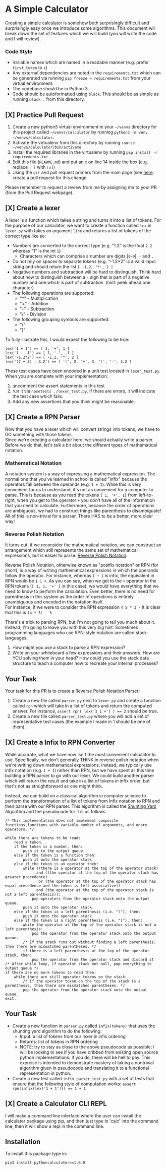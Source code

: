 # A Simple Calculator

Creating a simple calculator is somehow both surprisingly difficult and
surprisingly easy once we introduce some algorithms. This document will
break down the set of features which we will build (you will write the
code and I will review).

### Code Style
* Variable names which are named in a readable manner (e.g. prefer `first_token` to `x`)
* Any external dependencies are noted in the `requirements.txt` which can be generated via running `pip freeze > requirements.txt` from your virtual environment.
* The codebase should be in Python 3
* Code should be autoformatted using `black`.  This should be as simple as running `black .` from this directory.

## [X] Practice Pull Request
1. Create a new python3 virtual environment in your `~/venvs` directory for this project called `~/venvs/calculator` by running `python3 -m venv ~/venvs/calculator`.
2. Activate the virtualenv from this directory by running `source ~/venvs/calculator/bin/activate`
3. Install the required libraries in the virtualenv by running `pip install -r requirements.txt`
4. Edit this file (`README.md`) and put an `x` on line 14 inside the box (e.g. replace `[ ]` with `[x]`)
5. Using the `git` and pull request primers from the main page (see [here](https://github.com/cestella/software_engineering_curriculum#pull-request-primer) create a pull request for this change.  

Please remember to request a review from me by assigning me to your PR
(from the Pull Request webpage).

## [X] Create a lexer

A lexer is a function which takes a string and turns it into a list of
tokens.  For the purpose of our calculator, we want to create a
function called `lex` in `lexer.py` with takes an argument `line` and
returns a list of tokens of the correct type like so:
* Numbers are converted to the correct type (e.g. "1.2" is the float `1.2` whereas "1" is the int `1`)
  * Characters which can comprise a number are digits [`0`-`9`], `-` and `.`
* Do not rely on spaces to separate tokens (e.g. "-1.2*2" is a valid
  input string and should return the list `[ -1.2, '*', 2 ]`
* Negative numbers and subtraction will be hard to distinguish. Think hard about how to distinguish between a `-` sign that is part of a negative number and one which is part of subtraction. (hint: peek ahead one character)
* The following operations are supported:
  * "*" - Multiplication
  * "+" - Addition
  * "-" - Subtraction
  * "/" - Division
* The following grouping symbols are supported:
  * "("
  * ")"

To fully illustrate this, I would expect the following to be true:
```
lex('1 + 1') == [ 1, '+', 1 ]
lex('1 - -1') == [ 1, '-', -1 ]
lex('-1.2*2') == [ -1.2, '*', 2 ]
lex('(2 + 3) - 3.2') == [ '(', 2, '+', 3, ')', '-', 3.2 ]
```

These test cases have been encoded in a unit test located in
`lexer_test.py`. When you are complete with your implementation:
1. uncomment the assert statements in this test
2. run it via `nosetests ./lexer_test.py`.  If there are errors, it will indicate the test case which fails.
3. Add any new assertions that you think might be reasonable.

## [X] Create a RPN Parser
Now that you have a lexer which will convert strings into tokens, we have to DO something with those tokens.  
Since we're creating a calculator here, we should actually write a parser.  Before we do that, let's talk a bit
about the different types of mathematical notation.

### Mathematical Notation
A notation system is a way of expressing a mathematical expression.  The normal one that you've learned in school is called
"infix" because the operators fall between the operands (e.g. `1 + 1`).  While this is very convenient for us to understand,
it's not as convenient for a computer to parse.  This is because as you read the tokens `[ 1, '+', 1]` from left-to-right,
when you get to the operator `+` you don't have all of the information that you need to calculate.  Furthermore, because the
order of operations are ambiguous, we had to construct things like parenthesis to disambiguate!  All of this is non-trivial
for a parser.  There HAS to be a better, more clear way!

### Reverse Polish Notation
It turns out, if we reconsider the mathematical notation, we can construct an arrangement which still represents the same
set of mathematical expressions, but is easier to parse: [Reverse Polish Notation](https://en.wikipedia.org/wiki/Reverse_Polish_notation).

Reverse Polish Notation, otherwise known as "postfix notation" or RPN (for short), is a way of writing mathematical expressions in which the
operands follow the operator. For instance, whereas `1 + 1` is infix, the equivalent in RPN would be `1 1 +`.
As you can see, when we get to the `+` operator in the RPN tokens (`[ 1, 1, '+' ]` in this case), we would have everything
that we need to know to perform the calculation.  Even better, there is no need for parenthesis in this system as the order of operations is entirely unambiguous and encoded in the notation itself.  
For instance, if we were to consider the RPN expression `4 5 * 3 -` it is clear that this is `(4 * 5) - 3`

There's a trick to parsing RPN, but I'm not going to tell you much about it.  Instead, I'm going to leave you with this very big hint: Sometimes programming languages who use RPN-style notation are called stack-languages.  
1. How might you use a stack to parse a RPN expression?
2. Write on your whiteboard a few expressions and their answers.  How are YOU solving them in your head?  How could you use the stack data structure to teach a computer how to recreate your internal processes?

## Your Task
Your task for this PR is to create a Reverse Polish Notation Parser:
1. Create a new file called `parser.py` next to `lexer.py` and create a function called `rpn` which will take in a list of
tokens and return the computed answer.  For instance, `assert rpn( lex('1 1 +') ) == 2` should be true.
2. Create a new file called `parser_test.py` where you will add a set of representative test cases (the example I made in 1 should be one of them).

## [X] Create a Infix to RPN Converter
While accurate, what we have now isn't the most convenient calculator to use. Specifically, we don't generally THINK in reverse
polish notation when we're writing down mathematical expressions.  Instead, we typically use infix notation (e.g. `1 + 1`) rather than RPN, but we
have spent all this time building a RPN parser to go with our lexer.  We could build another parser which will return the result and take in a list of
tokens in infix order, but that's not as straightforward as one might think.  

Instead, we can build on a classical algorithm in computer science
to perform the transformation of a list of tokens from Infix notation to RPN and then parse with our RPN parser.
This algorithm is called the [Shunting Yard](https://en.wikipedia.org/wiki/Shunting-yard_algorithm) Algorithm and the pseudocode for it is as follows:
```
/* This implementation does not implement composite functions,functions with variable number of arguments, and unary operators. */

while there are tokens to be read:
    read a token.
    if the token is a number, then:
        push it to the output queue.
    else if the token is a function then:
        push it onto the operator stack 
    else if the token is an operator then:
        while ((there is a operator at the top of the operator stack)
              and ((the operator at the top of the operator stack has greater precedence)
               or (the operator at the top of the operator stack has equal precedence and the token is left associative))
              and (the operator at the top of the operator stack is not a left parenthesis)):
            pop operators from the operator stack onto the output queue.
        push it onto the operator stack.
    else if the token is a left parenthesis (i.e. "("), then:
        push it onto the operator stack.
    else if the token is a right parenthesis (i.e. ")"), then:
        while the operator at the top of the operator stack is not a left parenthesis:
            pop the operator from the operator stack onto the output queue.
        /* If the stack runs out without finding a left parenthesis, then there are mismatched parentheses. */
        if there is a left parenthesis at the top of the operator stack, then:
            pop the operator from the operator stack and discard it
/* After while loop, if operator stack not null, pop everything to output queue */
if there are no more tokens to read then:
    while there are still operator tokens on the stack:
        /* If the operator token on the top of the stack is a parenthesis, then there are mismatched parentheses. */
        pop the operator from the operator stack onto the output queue.
exit.
```

## Your Task


* Create a new function in `parser.py` called `infix(tokens)` that uses the shunting yard algorithm to do the following:
  * Input: a list of tokens from our lexer in infix ordering
  * Returns: list of tokens in RPN ordering
  * NOTE: try to stay as close to the above pseudocode as possible; I will be looking to see if you have cribbed from existing open source python implementations.  If you do, there will be hell to pay.  This exercise is intended to demonstrate mastery of taking a nontrivial algorithm given in pseudocode and translating it to a functional representation in python.
* Create a new test called `infix_parser_test.py` with a set of tests that ensure that the following style of computation works: `assert rpn(infix(lex('1 + 1'))) == 1 + 1`

## [X] Create a Calculator CLI REPL
I will make a command line interface where the user can install the calculator package using pip, and then just type in 'calc' into the command line, then it will show a repl in the command line.

## Installation
To install this package type in:
```
pip3 install pythoncalculator==1.0.0
```
